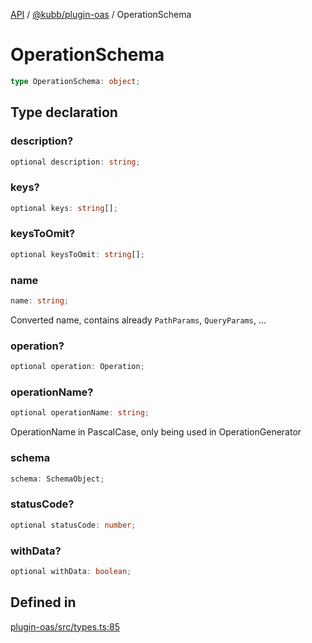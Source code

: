[API](../../../packages.md) / [@kubb/plugin-oas](../index.md) / OperationSchema

# OperationSchema

```ts
type OperationSchema: object;
```

## Type declaration

### description?

```ts
optional description: string;
```

### keys?

```ts
optional keys: string[];
```

### keysToOmit?

```ts
optional keysToOmit: string[];
```

### name

```ts
name: string;
```

Converted name, contains already `PathParams`, `QueryParams`, ...

### operation?

```ts
optional operation: Operation;
```

### operationName?

```ts
optional operationName: string;
```

OperationName in PascalCase, only being used in OperationGenerator

### schema

```ts
schema: SchemaObject;
```

### statusCode?

```ts
optional statusCode: number;
```

### withData?

```ts
optional withData: boolean;
```

## Defined in

[plugin-oas/src/types.ts:85](https://github.com/kubb-project/kubb/blob/ff80665146ae086e044807d0072fda660e72e1fd/packages/plugin-oas/src/types.ts#L85)
